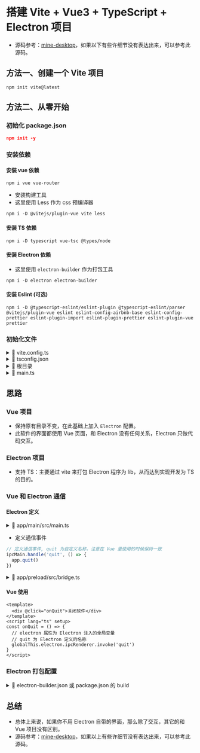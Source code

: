 # 搭建 Vite + Vue3 + TypeScript + Electron 项目

- 源码参考：[mine-desktop](https://github.com/biaov/mine-desktop)，如果以下有些许细节没有表达出来，可以参考此源码。

## 方法一、创建一个 Vite 项目

```Basic
npm init vite@latest
```

## 方法二、从零开始

### 初始化 package.json

```JSON
npm init -y
```

### 安装依赖

#### 安装 vue 依赖

```Basic
npm i vue vue-router
```

- 安装构建工具
- 这里使用 Less 作为 css 预编译器

```Basic
npm i -D @vitejs/plugin-vue vite less
```

#### 安装 TS 依赖

```Basic
npm i -D typescript vue-tsc @types/node
```

#### 安装 Electron 依赖

- 这里使用 `electron-builder` 作为打包工具

```Basic
npm i -D electron electron-builder
```

#### 安装 Eslint (可选)

```Basic
npm i -D @typescript-eslint/eslint-plugin @typescript-eslint/parser @vitejs/plugin-vue eslint eslint-config-airbnb-base eslint-config-prettier eslint-plugin-import eslint-plugin-prettier eslint-plugin-vue prettier
```

### 初始化文件

<details>
<summary>👀 vite.config.ts</summary>

```TypeScript
import { defineConfig, UserConfig } from 'vite'
import { resolve } from 'path'
import vue from '@vitejs/plugin-vue'

export const config: UserConfig = {
  base: './',
  plugins: [vue()],
  resolve: {
    // 路径别名
    alias: {
      '@': resolve(__dirname, './src')
    }
  },
  css: {
    // 配置预编译器
    preprocessorOptions: {
      less: {
        javascriptEnabled: true,
        additionalData: `@import '@/styles/variables.less';`
      }
    }
  },
  build: {
    outDir: './dist/resources/vue',
    sourcemap: false
  }
}

export default defineConfig(config)
```

</details>

<details>
<summary>👀 tsconfig.json</summary>

```JSON
{
  "compilerOptions": {
    "incremental": false,
    "composite": false,
    "target": "esnext",
    "useDefineForClassFields": true,
    "module": "esnext",
    "moduleResolution": "node",
    "strict": true,
    "jsx": "preserve",
    "sourceMap": true,
    "resolveJsonModule": true,
    "isolatedModules": true,
    "esModuleInterop": true,
    "lib": ["esnext", "dom"],
    "types": ["vite/client", "node"],
    "skipLibCheck": true,
    "baseUrl": "./",
    "paths": {
      "@/*": ["./src/*"]
    }
  },
  "include": ["src/**/*.ts", "src/**/*.d.ts", "src/**/*.tsx", "src/**/*.vue", "vite.config.ts", "app/**/*.ts"]
}
```

</details>

<details>
<summary>👀 根目录</summary>

```Markdown
|-- electron-demo --------------------- 项目名称
    |-- index.html -------------------- HTML 页面
    |-- tsconfig.json ----------------- TS 配置
    |-- vite.config.ts ---------------- Vite 配置
    |-- app --------------------------- Electron 主目录
    |   |-- vite.config.ts ------------ 关于 Electron 的 Vite 基础配置
    |   |-- assets -------------------- 资源目录
    |   |   |-- 256x256.ico ----------- 应用图标
    |   |   |-- 256x256.png ----------- 应用图标
    |   |-- main ---------------------- 主程序根目录
    |   |   |-- vite.config.ts -------- 主程序的 Vite 配置
    |   |   |-- src ------------------- 主程序目录
    |   |       |-- main.ts ----------- 主程序入口
    |   |-- preload ------------------- Electron 预加载目录
    |       |-- vite.config.ts -------- 预加载的 Vite 配置
    |       |-- src ------------------- 预加载程序目录
    |           |-- bridge.ts --------- bridge 模块
    |           |-- index.ts ---------- 预加载程序入口
    |-- public ------------------------ 静态资源
    |   |-- favicon.ico --------------- favicon
    |-- src --------------------------- vue 项目
        |-- App.vue ------------------- 页面入口
        |-- env.d.ts ------------------ TS 模板声明
        |-- main.ts ------------------- 入口
        |-- assets -------------------- 资源目录
        |-- components ---------------- 公共组件
        |-- router -------------------- 路由
        |-- styles -------------------- 样式
        |-- views --------------------- 页面
```

</details>

<details>
<summary>👀 main.ts</summary>

```TypeScript
import { createApp } from 'vue'
import Antd from 'ant-design-vue'
import router from './router'
import App from './App.vue'

const app = createApp(App)

app.use(router)
app.mount('#app')
```

</details>

## 思路

### Vue 项目

- 保持原有目录不变，在此基础上加入 `Electron` 配置。
- 此软件的界面都使用 Vue 页面，和 Electron 没有任何关系，Electron 只做代码交互。

### Electron 项目

- 支持 TS：主要通过 vite 来打包 Electron 程序为 lib，从而达到实现开发为 TS 的目的。

### Vue 和 Electron 通信

#### Electron 定义

<details>
<summary>👀 app/main/src/main.ts</summary>

```TypeScript
import { app, BrowserWindow, BrowserWindowConstructorOptions, ipcMain } from 'electron'
import { resolve } from 'path'

// 初始化程序

/**
 * 创建窗口
 */
const createWindow = () => {
  const browserWindowOption: BrowserWindowConstructorOptions = {
    titleBarStyle: 'hidden',
    width: 1000,
    height: 600,
    webPreferences: {
      nodeIntegration: true,
      enableWebSQL: false,
      preload: resolve(__dirname, '../preload/index.cjs') // 预加载程序，此为 `preload/src/index.ts` 使用 Vite 打包之后的 lib 文件
    }
  }
  const window = new BrowserWindow(browserWindowOption)

  window.setMenuBarVisibility(false)

  let pageUrl: string // 页面路径
  // 开发
  if (import.meta.env.MODE === 'development') {
    pageUrl = 'http://localhost:3400'
    window.webContents.openDevTools()
  } else {
    pageUrl = new URL('../../resources/vue/index.html', `file://${__dirname}`).toString() // 打包
  }
  window.loadURL(pageUrl)
  // 定义通信事件, quit 为自定义名称
  ipcMain.handle('quit', () => {
    app.quit()
  })
}

app.whenReady().then(() => {
  createWindow()
  app.on('activate', function () {
    !BrowserWindow.getAllWindows().length && createWindow()
  })
})

app.on('window-all-closed', () => {
  process.platform !== 'darwin' && app.quit()
})
```

</details>

- 定义通信事件

```TypeScript
// 定义通信事件, quit 为自定义名称，注意在 Vue 里使用的时候保持一致
ipcMain.handle('quit', () => {
  app.quit()
})
```

<details>
<summary>👀 app/preload/src/bridge.ts</summary>

```TypeScript
import { contextBridge, ipcRenderer } from 'electron'
// electron 是为 Vue 注入全局变量 electron, ipcRenderer 为注入的模块
contextBridge.exposeInMainWorld('electron', {
  ipcRenderer
})
```

</details>

#### Vue 使用

```Vue
<template>
  <div @click="onQuit">关闭软件</div>
</template>
<script lang="ts" setup>
const onQuit = () => {
  // electron 属性为 Electron 注入的全局变量
  // quit 为 Electron 定义的名称
  globalThis.electron.ipcRenderer.invoke('quit')
}
</script>
```

### Electron 打包配置

<details>
<summary>👀 electron-builder.json 或 package.json 的 build</summary>

```JSON
{
  "appId": "mine.desktop.app",
  "electronVersion": "19.0.4",
  "copyright": "Copyright (c) 2022-present biaov",
  "asar": true,
  "directories": {
    "output": "./dist/package"
  },
  "win": {
    "icon": "./app/assets/256x256.ico",
    "requestedExecutionLevel": "highestAvailable",
    "target": [
      {
        "target": "nsis",
        "arch": ["x64"]
      }
    ]
  },
  "nsis": {
    "allowElevation": true,
    "allowToChangeInstallationDirectory": true,
    "artifactName": "mine-desktop.${ext}",
    "createDesktopShortcut": true,
    "createStartMenuShortcut": true,
    "installerIcon": "./app/assets/256x256.ico",
    "uninstallerIcon": "./app/assets/256x256.ico",
    "installerHeaderIcon": "./app/assets/256x256.ico",
    "uninstallDisplayName": "uninstall",
    "oneClick": false,
    "shortcutName": "mine-desktop",
    "useZip": true,
    "deleteAppDataOnUninstall": false,
    "displayLanguageSelector": false,
    "perMachine": true
  }
}
```

```JSON
{
  "name": "electron-demo",
  "version": "1.0.0",
  "scripts": {},
  "build": {
    "appId": "mine.desktop.app",
    ...同上
  }
}
```

</details>

## 总结

- 总体上来说，如果你不用 Electron 自带的界面，那么除了交互，其它的和 Vue 项目没有区别。
- 源码参考：[mine-desktop](https://github.com/biaov/mine-desktop)，如果以上有些许细节没有表达出来，可以参考此源码。
